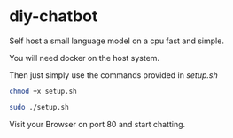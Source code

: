 # diy-chatbot
Self host a small language model on a cpu fast and simple.

You will need docker on the host system.

Then just simply use the commands provided in *setup.sh*

~~~sh
chmod +x setup.sh
~~~

~~~sh
sudo ./setup.sh
~~~

Visit your Browser on port 80 and start chatting.
